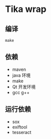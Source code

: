 # Tika wrap

## 编译

```shell
make
```

## 依赖

- maven
- java 环境
- make
- Qt 开发环境
- gcc g++

## 运行依赖

- sox
- exiftool
- tesseract
